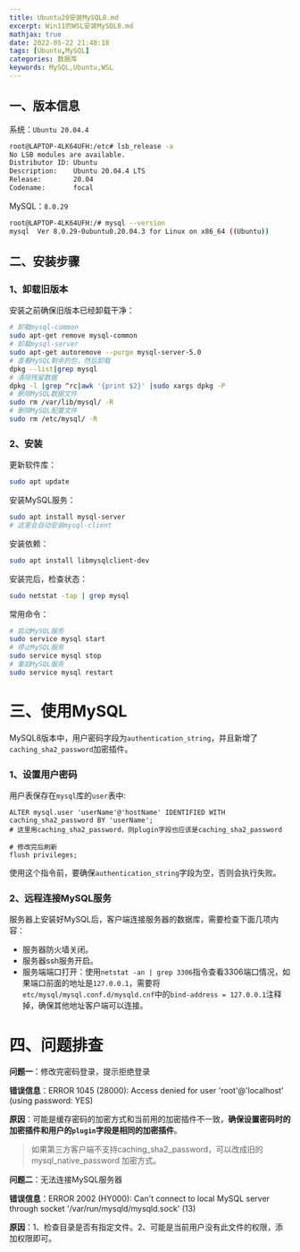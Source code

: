 ```yaml
---
title: Ubuntu20安装MySQL8.md
excerpt: Win11的WSL安装MySQL8.md
mathjax: true
date: 2022-05-22 21:40:18
tags: [Ubuntu,MySQL]
categories: 数据库
keywords: MySQL,Ubuntu,WSL
---
```






## 一、版本信息

系统：`Ubuntu 20.04.4`

```bash
root@LAPTOP-4LK64UFH:/etc# lsb_release -a
No LSB modules are available.
Distributor ID: Ubuntu
Description:    Ubuntu 20.04.4 LTS
Release:        20.04
Codename:       focal
```

MySQL：`8.0.29`

```bash
root@LAPTOP-4LK64UFH:/# mysql --version
mysql  Ver 8.0.29-0ubuntu0.20.04.3 for Linux on x86_64 ((Ubuntu))
```



## 二、安装步骤

### 1、卸载旧版本

安装之前确保旧版本已经卸载干净：

```bash
# 卸载mysql-common
sudo apt-get remove mysql-common
# 卸载mysql-server
sudo apt-get autoremove --purge mysql-server-5.0
# 查看MySQL剩余的包，然后卸载
dpkg --list|grep mysql
# 清除残留数据
dpkg -l |grep ^rc|awk '{print $2}' |sudo xargs dpkg -P 
# 删除MySQL数据文件
sudo rm /var/lib/mysql/ -R
# 删除MySQL配置文件
sudo rm /etc/mysql/ -R
```



### 2、安装

更新软件库：

```bash
sudo apt update
```

安装MySQL服务：

```bash
sudo apt install mysql-server
# 这里会自动安装mysql-client
```

安装依赖：

```bash
sudo apt install libmysqlclient-dev
```

安装完后，检查状态：

```bash
sudo netstat -tap | grep mysql
```



常用命令：

```bash
# 启动MySQL服务
sudo service mysql start
# 停止MySQL服务
sudo service mysql stop
# 重启MySQL服务
sudo service mysql restart
```





# 三、使用MySQL

MySQL8版本中，用户密码字段为`authentication_string`，并且新增了`caching_sha2_password`加密插件。

### 1、设置用户密码

用户表保存在`mysql`库的`user`表中:

```mysql
ALTER mysql.user 'userName'@'hostName' IDENTIFIED WITH caching_sha2_password BY 'userName';
# 这里用caching_sha2_password，则plugin字段也应该是caching_sha2_password

# 修改完后刷新
flush privileges;
```

使用这个指令前，要确保`authentication_string`字段为空，否则会执行失败。



### 2、远程连接MySQL服务

服务器上安装好MySQL后，客户端连接服务器的数据库，需要检查下面几项内容：

* 服务器防火墙关闭。
* 服务器ssh服务开启。
* 服务端端口打开：使用`netstat -an | grep 3306`指令查看3306端口情况，如果端口前面的地址是`127.0.0.1`，需要将`etc/mysql/mysql.conf.d/mysqld.cnf`中的`bind-address = 127.0.0.1`注释掉，确保其他地址客户端可以连接。



# 四、问题排查



**问题一**：修改完密码登录，提示拒绝登录

**错误信息**：ERROR 1045 (28000): Access denied for user 'root'@'localhost' (using password: YES)

**原因**：可能是缓存密码的加密方式和当前用的加密插件不一致，**确保设置密码时的加密插件和用户的`plugin`字段是相同的加密插件**。

> 如果第三方客户端不支持caching_sha2_password，可以改成旧的mysql_native_password 加密方式。



**问题二**：无法连接MySQL服务器

**错误信息**：ERROR 2002 (HY000): Can't connect to local MySQL server through socket '/var/run/mysqld/mysqld.sock' (13)

**原因**：1、检查目录是否有指定文件。2、可能是当前用户没有此文件的权限，添加权限即可。

